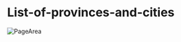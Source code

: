 # List-of-provinces-and-cities

![PageArea](https://user-images.githubusercontent.com/56879548/221028663-6f683092-6da2-4034-b78c-88f915cbc7e2.jpg)
